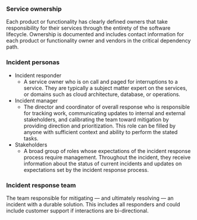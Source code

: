 ### Service ownership

Each product or functionality has clearly defined owners that take responsibility for their services through the entirety of the software lifecycle. Ownership is documented and includes contact information for each product or functionality owner and vendors in the critical dependency path.
### Incident personas

* Incident responder
    * A service owner who is on call and paged for interruptions to a service. They are typically a subject matter expert on the services, or domains such as cloud architecture, database, or operations.
* Incident manager
    * The director and coordinator of overall response who is responsible for tracking work, communicating updates to internal and external stakeholders, and calibrating the team toward mitigation by providing direction and prioritization. This role can be filled by  anyone with sufficient context and ability to perform the stated tasks.
* Stakeholders
    * A broad group of roles whose expectations of the incident response process require management. Throughout the incident, they receive information about the status of current incidents and updates on expectations set by the incident response process.
### Incident response team

The team responsible for mitigating — and ultimately resolving — an incident with a durable solution. This includes all responders and could include customer support if interactions are bi-directional.
